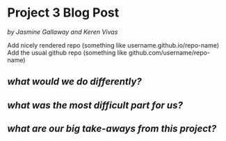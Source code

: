 
# Project 3 Blog Post
_by Jasmine Gallaway and Keren Vivas_

Add nicely rendered repo (something like username.github.io/repo-name) 
Add the usual github repo (something like github.com/username/repo-name)

## _**what would we do differently?**_  

## _**what was the most difficult part for us?**_  

## _**what are our big take-aways from this project?**_

